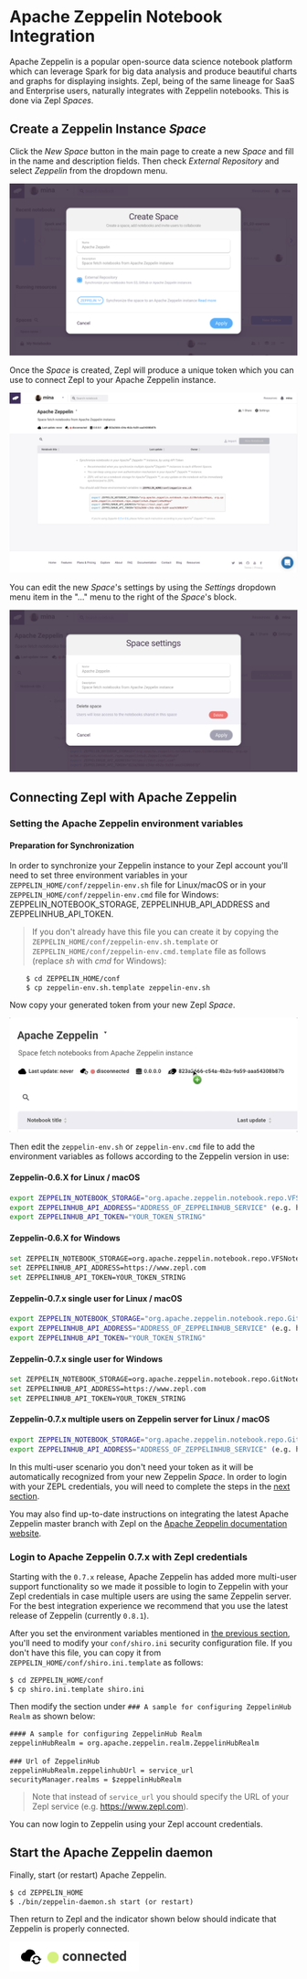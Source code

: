 # Apache Zeppelin Notebook Integration

Apache Zeppelin is a popular open-source data science notebook platform which can leverage Spark for big data analysis and produce beautiful charts and graphs for displaying insights. Zepl, being of the same lineage for SaaS and Enterprise users, naturally integrates with Zeppelin notebooks. This is done via Zepl *Spaces*.

## Create a Zeppelin Instance *Space*

Click the *New Space* button in the main page to create a new *Space* and fill in the name and description fields. Then check *External Repository* and select *Zeppelin* from the dropdown menu.

<img src="../../img/select_zeppelin_space.png" class="image-box big-img"/>

Once the *Space* is created, Zepl will produce a unique token which you can use to connect Zepl to your Apache Zeppelin instance.

<img src="../../img/zeppelin-space-empty.png" class="image-box big-img"/>

You can edit the new *Space*'s settings by using the *Settings* dropdown menu item in the "..." menu to the right of the *Space*'s block.

<img src="../../img/manage_space.png" class="image-box big-img"/>

## Connecting Zepl with Apache Zeppelin

### Setting the Apache Zeppelin environment variables

#### Preparation for Synchronization

In order to synchronize your Zeppelin instance to your Zepl account you'll need to set three environment variables in your `ZEPPELIN_HOME/conf/zeppelin-env.sh` file for Linux/macOS or in your `ZEPPELIN_HOME/conf/zeppelin-env.cmd` file for Windows: ZEPPELIN_NOTEBOOK_STORAGE, ZEPPELINHUB_API_ADDRESS and ZEPPELINHUB_API_TOKEN.

> If you don't already have this file you can create it by copying the `ZEPPELIN_HOME/conf/zeppelin-env.sh.template` or `ZEPPELIN_HOME/conf/zeppelin-env.cmd.template` file as follows (replace *sh* with *cmd* for Windows):

```
    $ cd ZEPPELIN_HOME/conf
    $ cp zeppelin-env.sh.template zeppelin-env.sh
```

Now copy your generated token from your new Zepl *Space*.

<img src="../../img/copy_token.gif" class="image-box small-img"/>

Then edit the `zeppelin-env.sh` or `zeppelin-env.cmd` file to add the environment variables as follows according to the Zeppelin version in use:

#### Zeppelin-0.6.X for Linux / macOS

```sh
export ZEPPELIN_NOTEBOOK_STORAGE="org.apache.zeppelin.notebook.repo.VFSNotebookRepo, org.apache.zeppelin.notebook.repo.zeppelinhub.ZeppelinHubRepo"
export ZEPPELINHUB_API_ADDRESS="ADDRESS_OF_ZEPPELINHUB_SERVICE" (e.g. https://www.zepl.com)
export ZEPPELINHUB_API_TOKEN="YOUR_TOKEN_STRING"
```

#### Zeppelin-0.6.X for Windows

```sh
set ZEPPELIN_NOTEBOOK_STORAGE=org.apache.zeppelin.notebook.repo.VFSNotebookRepo, org.apache.zeppelin.notebook.repo.zeppelinhub.ZeppelinHubRepo
set ZEPPELINHUB_API_ADDRESS=https://www.zepl.com
set ZEPPELINHUB_API_TOKEN=YOUR_TOKEN_STRING
```

#### Zeppelin-0.7.x single user for Linux / macOS

```sh
export ZEPPELIN_NOTEBOOK_STORAGE="org.apache.zeppelin.notebook.repo.GitNotebookRepo, org.apache.zeppelin.notebook.repo.zeppelinhub.ZeppelinHubRepo"
export ZEPPELINHUB_API_ADDRESS="ADDRESS_OF_ZEPPELINHUB_SERVICE" (e.g. https://www.zepl.com)
export ZEPPELINHUB_API_TOKEN="YOUR_TOKEN_STRING"
```

#### Zeppelin-0.7.x single user for Windows

```sh
set ZEPPELIN_NOTEBOOK_STORAGE=org.apache.zeppelin.notebook.repo.GitNotebookRepo, org.apache.zeppelin.notebook.repo.zeppelinhub.ZeppelinHubRepo
set ZEPPELINHUB_API_ADDRESS=https://www.zepl.com
set ZEPPELINHUB_API_TOKEN=YOUR_TOKEN_STRING
```

#### Zeppelin-0.7.x multiple users on Zeppelin server for Linux / macOS

```sh
export ZEPPELIN_NOTEBOOK_STORAGE="org.apache.zeppelin.notebook.repo.GitNotebookRepo, org.apache.zeppelin.notebook.repo.zeppelinhub.ZeppelinHubRepo"
export ZEPPELINHUB_API_ADDRESS="ADDRESS_OF_ZEPPELINHUB_SERVICE" (e.g. https://www.zepl.com)
```

In this multi-user scenario you don't need your token as it will be automatically recognized from your new Zeppelin *Space*. In order to login with your ZEPL credentials, you will need to complete the steps in the [next section](#login-to-apache-zeppelin-07x-with-zepl-credentials).

You may also find up-to-date instructions on integrating the latest Apache Zeppelin master branch with Zepl on the [Apache Zeppelin documentation website](https://zeppelin.apache.org/docs/0.7.0-SNAPSHOT/storage/storage.html#storage-in-zeppelinhub).

### Login to Apache Zeppelin 0.7.x with Zepl credentials

Starting with the `0.7.x` release, Apache Zeppelin has added more multi-user support functionality so we made it possible to login to Zeppelin with your Zepl credentials in case multiple users are using the same Zeppelin server. For the best integration experience we recommend that you use the latest release of Zeppelin (currently `0.8.1`).

After you set the environment variables mentioned in [the previous section](#zeppelin-07x-multiple-users-on-zeppelin-server), you'll need to modify your `conf/shiro.ini` security configuration file. If you don't have this file, you can copy it from `ZEPPELIN_HOME/conf/shiro.ini.template` as follows:

```
$ cd ZEPPELIN_HOME/conf
$ cp shiro.ini.template shiro.ini
```

Then modify the section under `### A sample for configuring ZeppelinHub Realm` as shown below:

```
#### A sample for configuring ZeppelinHub Realm
zeppelinHubRealm = org.apache.zeppelin.realm.ZeppelinHubRealm

### Url of ZeppelinHub
zeppelinHubRealm.zeppelinhubUrl = service_url
securityManager.realms = $zeppelinHubRealm
```

> Note that instead of `service_url` you should specify the URL of your Zepl service (e.g. https://www.zepl.com).

You can now login to Zeppelin using your Zepl account credentials.

## Start the Apache Zeppelin daemon

Finally, start (or restart) Apache Zeppelin.

```
$ cd ZEPPELIN_HOME
$ ./bin/zeppelin-daemon.sh start (or restart)
```

Then return to Zepl and the indicator shown below should indicate that Zeppelin is properly connected.

<img src="../../img/connected_zeppelin.png" class="image-box small-img"/>
